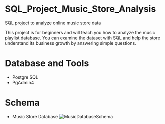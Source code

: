 # SQL_Project_Music_Store_Analysis
SQL project to analyze online music store data

This project is for beginners and will teach you how to analyze the music playlist database. You can examine the dataset with SQL and help the store understand its business growth by answering simple questions.

# Database and Tools
- Postgre SQL
- PgAdmin4

# Schema
- Music Store Database
   ![MusicDatabaseSchema](https://github.com/user-attachments/assets/21f8228f-820a-4808-9164-00574057ce3a)

